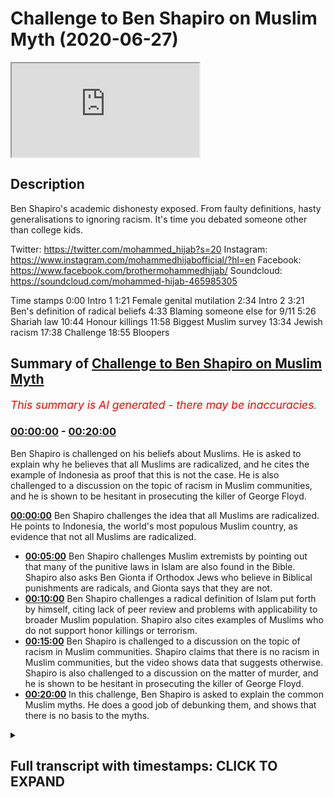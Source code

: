 # Challenge to Ben Shapiro on Muslim Myth (2020-06-27)

<iframe loading='lazy' src='https://www.youtube.com/embed/88CwPZAssIQ'></iframe>

## Description

Ben Shapiro's academic dishonesty exposed. From faulty definitions, hasty generalisations to ignoring racism. It's time you debated someone other than college kids. 

Twitter: https://twitter.com/mohammed_hijab?s=20
Instagram: https://www.instagram.com/mohammedhijabofficial/?hl=en
Facebook: https://www.facebook.com/brothermohammedhijab/
Soundcloud: https://soundcloud.com/mohammed-hijab-465985305

Time stamps 
0:00 Intro 1
1:21 Female genital mutilation
2:34 Intro 2
3:21 Ben's definition of radical beliefs
4:33 Blaming someone else for 9/11
5:26 Shariah law
10:44 Honour killings
11:58 Biggest Muslim survey
13:34 Jewish racism 
17:38 Challenge
18:55 Bloopers

## Summary of [Challenge to Ben Shapiro on Muslim Myth](https://www.youtube.com/watch?v=88CwPZAssIQ)


*<span style="color:red; font-size:125%">This summary is AI generated - there may be inaccuracies</span>. [](/)*

### [00:00:00](https://www.youtube.com/watch?v=88CwPZAssIQ&t=0) - [00:20:00](https://www.youtube.com/watch?v=88CwPZAssIQ&t=1200)

Ben Shapiro is challenged on his beliefs about Muslims. He is asked to explain why he believes that all Muslims are radicalized, and he cites the example of Indonesia as proof that this is not the case. He is also challenged to a discussion on the topic of racism in Muslim communities, and he is shown to be hesitant in prosecuting the killer of George Floyd.

**[00:00:00](https://www.youtube.com/watch?v=88CwPZAssIQ&t=0)**  Ben Shapiro challenges the idea that all Muslims are radicalized. He points to Indonesia, the world's most populous Muslim country, as evidence that not all Muslims are radicalized.
* **[00:05:00](https://www.youtube.com/watch?v=88CwPZAssIQ&t=300)**  Ben Shapiro challenges Muslim extremists by pointing out that many of the punitive laws in Islam are also found in the Bible. Shapiro also asks Ben Gionta if Orthodox Jews who believe in Biblical punishments are radicals, and Gionta says that they are not.
* **[00:10:00](https://www.youtube.com/watch?v=88CwPZAssIQ&t=600)** Ben Shapiro challenges a radical definition of Islam put forth by himself, citing lack of peer review and problems with applicability to broader Muslim population. Shapiro also cites examples of Muslims who do not support honor killings or terrorism.
* **[00:15:00](https://www.youtube.com/watch?v=88CwPZAssIQ&t=900)**  Ben Shapiro is challenged to a discussion on the topic of racism in Muslim communities. Shapiro claims that there is no racism in Muslim communities, but the video shows data that suggests otherwise. Shapiro is also challenged to a discussion on the matter of murder, and he is shown to be hesitant in prosecuting the killer of George Floyd.
* **[00:20:00](https://www.youtube.com/watch?v=88CwPZAssIQ&t=1200)** In this challenge, Ben Shapiro is asked to explain the common Muslim myths. He does a good job of debunking them, and shows that there is no basis to the myths.

<details><summary><h2>Full transcript with timestamps: CLICK TO EXPAND</h2></summary>

[0:00:00](https://youtu.be/88CwPZAssIQ?t=0) yes a challenging you pigeon hearted  
[0:00:03](https://youtu.be/88CwPZAssIQ?t=3) pusillanimous weasel academic weasel  
[0:00:06](https://youtu.be/88CwPZAssIQ?t=6) fraud so I've always wanted to reply to  
[0:00:14](https://youtu.be/88CwPZAssIQ?t=14) this video this video that ben shapiro  
[0:00:16](https://youtu.be/88CwPZAssIQ?t=16) he put forward this video where he is  
[0:00:18](https://youtu.be/88CwPZAssIQ?t=18) talking about islam and muslims and he's  
[0:00:21](https://youtu.be/88CwPZAssIQ?t=21) trying to represent muslims in a certain  
[0:00:24](https://youtu.be/88CwPZAssIQ?t=24) way he hastily generalizes in a really  
[0:00:27](https://youtu.be/88CwPZAssIQ?t=27) unacquainted are with this kind of hasty  
[0:00:33](https://youtu.be/88CwPZAssIQ?t=33) generalization but before we do so let's  
[0:00:35](https://youtu.be/88CwPZAssIQ?t=35) take a look at actually some of the  
[0:00:37](https://youtu.be/88CwPZAssIQ?t=37) claims that he's making first of all as  
[0:00:40](https://youtu.be/88CwPZAssIQ?t=40) we can see in this video he speaks about  
[0:00:42](https://youtu.be/88CwPZAssIQ?t=42) the Old Testament and the New Testament  
[0:00:43](https://youtu.be/88CwPZAssIQ?t=43) and when he speaks about people who  
[0:00:46](https://youtu.be/88CwPZAssIQ?t=46) believe in these things he acknowledges  
[0:00:48](https://youtu.be/88CwPZAssIQ?t=48) that there are violent passages he says  
[0:00:50](https://youtu.be/88CwPZAssIQ?t=50) in those books why he says there's  
[0:00:52](https://youtu.be/88CwPZAssIQ?t=52) plenty of violent material in the Old  
[0:00:54](https://youtu.be/88CwPZAssIQ?t=54) and New Testaments hey I'm an Orthodox  
[0:00:55](https://youtu.be/88CwPZAssIQ?t=55) Jew I read the Old Testament a lot but  
[0:00:57](https://youtu.be/88CwPZAssIQ?t=57) believers in those particular texts are  
[0:00:59](https://youtu.be/88CwPZAssIQ?t=59) not currently ramming airliners into  
[0:01:00](https://youtu.be/88CwPZAssIQ?t=60) towers or beheading journalists or  
[0:01:03](https://youtu.be/88CwPZAssIQ?t=63) mutilating female genitalia  
[0:01:04](https://youtu.be/88CwPZAssIQ?t=64) so why mention these examples is it  
[0:01:06](https://youtu.be/88CwPZAssIQ?t=66) because you're trying to otherwise or  
[0:01:08](https://youtu.be/88CwPZAssIQ?t=68) associate Muslims with particular acts  
[0:01:10](https://youtu.be/88CwPZAssIQ?t=70) it's clear here that those three  
[0:01:13](https://youtu.be/88CwPZAssIQ?t=73) examples are carefully chosen by  
[0:01:15](https://youtu.be/88CwPZAssIQ?t=75) yourself and actually funny enough nor  
[0:01:18](https://youtu.be/88CwPZAssIQ?t=78) even generalizable to Muslims let's take  
[0:01:20](https://youtu.be/88CwPZAssIQ?t=80) your third example for example you talk  
[0:01:22](https://youtu.be/88CwPZAssIQ?t=82) about female genital mutilation well  
[0:01:24](https://youtu.be/88CwPZAssIQ?t=84) there is no evidence whatsoever that  
[0:01:25](https://youtu.be/88CwPZAssIQ?t=85) most only Muslim countries practice this  
[0:01:28](https://youtu.be/88CwPZAssIQ?t=88) act for example with the OPA is East  
[0:01:30](https://youtu.be/88CwPZAssIQ?t=90) Africa many of those populations are  
[0:01:32](https://youtu.be/88CwPZAssIQ?t=92) majority Christian populations yet the  
[0:01:35](https://youtu.be/88CwPZAssIQ?t=95) act is very much or the practice of  
[0:01:38](https://youtu.be/88CwPZAssIQ?t=98) female genital mutilation is very much  
[0:01:40](https://youtu.be/88CwPZAssIQ?t=100) rampant in fact one of the books I've  
[0:01:42](https://youtu.be/88CwPZAssIQ?t=102) written called fifth wave feminism I  
[0:01:43](https://youtu.be/88CwPZAssIQ?t=103) dedicate an entire chapter on these  
[0:01:46](https://youtu.be/88CwPZAssIQ?t=106) kinds of Acts our practices and how  
[0:01:48](https://youtu.be/88CwPZAssIQ?t=108) they're committed in in the Western  
[0:01:52](https://youtu.be/88CwPZAssIQ?t=112) world like for example if you look at  
[0:01:53](https://youtu.be/88CwPZAssIQ?t=113) the WH old definition of what is in fact  
[0:01:56](https://youtu.be/88CwPZAssIQ?t=116) considered female genital mutilation it  
[0:01:59](https://youtu.be/88CwPZAssIQ?t=119) would be things like a labiaplasty why  
[0:02:01](https://youtu.be/88CwPZAssIQ?t=121) is that not concerned and by the way  
[0:02:03](https://youtu.be/88CwPZAssIQ?t=123) labiaplasty and clitoridectomy z' these  
[0:02:06](https://youtu.be/88CwPZAssIQ?t=126) kinds of things are done right here in  
[0:02:09](https://youtu.be/88CwPZAssIQ?t=129) the West and they're done at an alarming  
[0:02:11](https://youtu.be/88CwPZAssIQ?t=131) rate more so than  
[0:02:13](https://youtu.be/88CwPZAssIQ?t=133) any other place in the world so why is  
[0:02:15](https://youtu.be/88CwPZAssIQ?t=135) that not referred to as female genital  
[0:02:17](https://youtu.be/88CwPZAssIQ?t=137) mutilation and has that got anything to  
[0:02:18](https://youtu.be/88CwPZAssIQ?t=138) do with Muslims no it's got nothing to  
[0:02:20](https://youtu.be/88CwPZAssIQ?t=140) do with Muslims even that pacings pacing  
[0:02:23](https://youtu.be/88CwPZAssIQ?t=143) of vagina is referred to as a kind of  
[0:02:26](https://youtu.be/88CwPZAssIQ?t=146) mutilation by the w-h-o standard if we  
[0:02:29](https://youtu.be/88CwPZAssIQ?t=149) take once again that measure what would  
[0:02:31](https://youtu.be/88CwPZAssIQ?t=151) we say that that happens more in the  
[0:02:33](https://youtu.be/88CwPZAssIQ?t=153) West or does that happen more in these  
[0:02:34](https://youtu.be/88CwPZAssIQ?t=154) so once again I think you're trying to  
[0:02:37](https://youtu.be/88CwPZAssIQ?t=157) create an image you're trying to create  
[0:02:39](https://youtu.be/88CwPZAssIQ?t=159) a picture of a peculiar Muslim right and  
[0:02:43](https://youtu.be/88CwPZAssIQ?t=163) it's a very failed image because when we  
[0:02:46](https://youtu.be/88CwPZAssIQ?t=166) fact check some of the stuff that you're  
[0:02:48](https://youtu.be/88CwPZAssIQ?t=168) saying quickly right as we're gonna find  
[0:02:51](https://youtu.be/88CwPZAssIQ?t=171) out when we go through this one by one  
[0:02:53](https://youtu.be/88CwPZAssIQ?t=173) bit by bit piece by piece then  
[0:02:56](https://youtu.be/88CwPZAssIQ?t=176) everything like a stack of cards breaks  
[0:03:00](https://youtu.be/88CwPZAssIQ?t=180) down in front of your very face let's  
[0:03:02](https://youtu.be/88CwPZAssIQ?t=182) take a look at the next thing that you  
[0:03:03](https://youtu.be/88CwPZAssIQ?t=183) say so you say that and this is so  
[0:03:08](https://youtu.be/88CwPZAssIQ?t=188) important because you run with this okay  
[0:03:10](https://youtu.be/88CwPZAssIQ?t=190) and in fact I would go as far as to say  
[0:03:12](https://youtu.be/88CwPZAssIQ?t=192) is the majority of your video is based  
[0:03:15](https://youtu.be/88CwPZAssIQ?t=195) on this faulty and unrecognized  
[0:03:18](https://youtu.be/88CwPZAssIQ?t=198) definition which you don't even do a  
[0:03:20](https://youtu.be/88CwPZAssIQ?t=200) good job in defining radical beliefs are  
[0:03:22](https://youtu.be/88CwPZAssIQ?t=202) a lot broader than terrorists and  
[0:03:23](https://youtu.be/88CwPZAssIQ?t=203) anybody who argues otherwise is being  
[0:03:25](https://youtu.be/88CwPZAssIQ?t=205) naive or foolish or disingenuous but  
[0:03:27](https://youtu.be/88CwPZAssIQ?t=207) defining what radical beliefs are not is  
[0:03:30](https://youtu.be/88CwPZAssIQ?t=210) not defining what they are so by saying  
[0:03:33](https://youtu.be/88CwPZAssIQ?t=213) radical beliefs are much wider than  
[0:03:35](https://youtu.be/88CwPZAssIQ?t=215) terrorism what you're free to do as  
[0:03:38](https://youtu.be/88CwPZAssIQ?t=218) we're gonna see in this video is  
[0:03:39](https://youtu.be/88CwPZAssIQ?t=219) basically define a multiplicity of  
[0:03:42](https://youtu.be/88CwPZAssIQ?t=222) things all radical beliefs but why  
[0:03:45](https://youtu.be/88CwPZAssIQ?t=225) should we accept your chosen definition  
[0:03:48](https://youtu.be/88CwPZAssIQ?t=228) in fact in the literature in the  
[0:03:50](https://youtu.be/88CwPZAssIQ?t=230) political science literature when we  
[0:03:51](https://youtu.be/88CwPZAssIQ?t=231) read the works of action or Pape or sage  
[0:03:54](https://youtu.be/88CwPZAssIQ?t=234) men or any other they don't agree with  
[0:03:56](https://youtu.be/88CwPZAssIQ?t=236) you in terms of that definition when we  
[0:03:58](https://youtu.be/88CwPZAssIQ?t=238) talk about the process of radicalization  
[0:04:00](https://youtu.be/88CwPZAssIQ?t=240) we're not talking about someone who for  
[0:04:03](https://youtu.be/88CwPZAssIQ?t=243) example is we're gonna come to see with  
[0:04:04](https://youtu.be/88CwPZAssIQ?t=244) your with your kind of pseudo  
[0:04:07](https://youtu.be/88CwPZAssIQ?t=247) definitions that believes in or an acts  
[0:04:11](https://youtu.be/88CwPZAssIQ?t=251) kind of Sharia law who agrees with this  
[0:04:13](https://youtu.be/88CwPZAssIQ?t=253) definition it's not something which is  
[0:04:15](https://youtu.be/88CwPZAssIQ?t=255) unanimous in the literature by any means  
[0:04:17](https://youtu.be/88CwPZAssIQ?t=257) so you start with this faulty definition  
[0:04:19](https://youtu.be/88CwPZAssIQ?t=259) and then you proceed in a way which  
[0:04:22](https://youtu.be/88CwPZAssIQ?t=262) builds your faulty castle or your  
[0:04:26](https://youtu.be/88CwPZAssIQ?t=266) Gosselaar on a thin air you building an  
[0:04:28](https://youtu.be/88CwPZAssIQ?t=268) argument on a faulty premise and that's  
[0:04:31](https://youtu.be/88CwPZAssIQ?t=271) what we're gonna expose today Indonesia  
[0:04:34](https://youtu.be/88CwPZAssIQ?t=274) is the world's most populous Muslim  
[0:04:35](https://youtu.be/88CwPZAssIQ?t=275) country it's got almost 205 million  
[0:04:37](https://youtu.be/88CwPZAssIQ?t=277) Muslims living there and 70 percent  
[0:04:39](https://youtu.be/88CwPZAssIQ?t=279) blamed the United States Israel or  
[0:04:41](https://youtu.be/88CwPZAssIQ?t=281) somebody else for 9/11 so you make that  
[0:04:43](https://youtu.be/88CwPZAssIQ?t=283) calculation it's about 143 million  
[0:04:45](https://youtu.be/88CwPZAssIQ?t=285) people who are radicalized you scared  
[0:04:48](https://youtu.be/88CwPZAssIQ?t=288) yet you know we're just getting started  
[0:04:49](https://youtu.be/88CwPZAssIQ?t=289) so if it's true that someone who blames  
[0:04:53](https://youtu.be/88CwPZAssIQ?t=293) the u.s. Israel or someone else for 9/11  
[0:04:55](https://youtu.be/88CwPZAssIQ?t=295) is a radical as you're alluding to here  
[0:05:00](https://youtu.be/88CwPZAssIQ?t=300) or you're kind to trying to suggest here  
[0:05:01](https://youtu.be/88CwPZAssIQ?t=301) then all of those families who are whose  
[0:05:05](https://youtu.be/88CwPZAssIQ?t=305) family member was killed on 9/11 who are  
[0:05:10](https://youtu.be/88CwPZAssIQ?t=310) part of the truth movements in the  
[0:05:11](https://youtu.be/88CwPZAssIQ?t=311) United States and all those kind of  
[0:05:13](https://youtu.be/88CwPZAssIQ?t=313) things are you willing to come out and  
[0:05:14](https://youtu.be/88CwPZAssIQ?t=314) say that they're radicals as well well  
[0:05:16](https://youtu.be/88CwPZAssIQ?t=316) in fact you'd have to do that come out  
[0:05:18](https://youtu.be/88CwPZAssIQ?t=318) and say that they are radicals those  
[0:05:20](https://youtu.be/88CwPZAssIQ?t=320) people in America part of the truth  
[0:05:23](https://youtu.be/88CwPZAssIQ?t=323) movements that they're all radicals if  
[0:05:25](https://youtu.be/88CwPZAssIQ?t=325) that's what your definition entails  
[0:05:26](https://youtu.be/88CwPZAssIQ?t=326) Bangladesh another 82% want Sharia to be  
[0:05:29](https://youtu.be/88CwPZAssIQ?t=329) the official law of the country hey  
[0:05:31](https://youtu.be/88CwPZAssIQ?t=331) Egypt 80 million Muslims according to  
[0:05:33](https://youtu.be/88CwPZAssIQ?t=333) that same 2009 poll it showed that 65%  
[0:05:36](https://youtu.be/88CwPZAssIQ?t=336) were on strict Sharia law in every  
[0:05:37](https://youtu.be/88CwPZAssIQ?t=337) Islamic country the second aspects  
[0:05:40](https://youtu.be/88CwPZAssIQ?t=340) strict support for Sharia law so I want  
[0:05:42](https://youtu.be/88CwPZAssIQ?t=342) to know what exactly about Sharia law do  
[0:05:45](https://youtu.be/88CwPZAssIQ?t=345) you think make someone a radical because  
[0:05:47](https://youtu.be/88CwPZAssIQ?t=347) if you're saying Sharia law makes  
[0:05:50](https://youtu.be/88CwPZAssIQ?t=350) someone a radical what exactly now I am  
[0:05:54](https://youtu.be/88CwPZAssIQ?t=354) gonna assume that you're gonna say the  
[0:05:56](https://youtu.be/88CwPZAssIQ?t=356) punitive laws because that's the most  
[0:05:58](https://youtu.be/88CwPZAssIQ?t=358) controversial aspect of Sharia law now I  
[0:06:01](https://youtu.be/88CwPZAssIQ?t=361) want you to answer me a question if  
[0:06:04](https://youtu.be/88CwPZAssIQ?t=364) people believe the punitive and penal  
[0:06:07](https://youtu.be/88CwPZAssIQ?t=367) laws of Islam and that makes them a  
[0:06:09](https://youtu.be/88CwPZAssIQ?t=369) radical then what you say of Orthodox  
[0:06:12](https://youtu.be/88CwPZAssIQ?t=372) Jews who read Exodus chapter 20 who read  
[0:06:16](https://youtu.be/88CwPZAssIQ?t=376) Leviticus chapter 20 who read first  
[0:06:19](https://youtu.be/88CwPZAssIQ?t=379) Samuels 15/3 and you can check those  
[0:06:22](https://youtu.be/88CwPZAssIQ?t=382) references in your own time in The Book  
[0:06:24](https://youtu.be/88CwPZAssIQ?t=384) of Numbers chapter 30 verse 8 check him  
[0:06:26](https://youtu.be/88CwPZAssIQ?t=386) to check those number those reference  
[0:06:27](https://youtu.be/88CwPZAssIQ?t=387) Gionta what about those individuals who  
[0:06:29](https://youtu.be/88CwPZAssIQ?t=389) believe in those things they believe in  
[0:06:31](https://youtu.be/88CwPZAssIQ?t=391) the capital punishment for murder for  
[0:06:33](https://youtu.be/88CwPZAssIQ?t=393) adultery for in fact let me tell you Ben  
[0:06:35](https://youtu.be/88CwPZAssIQ?t=395) let me tell you something Ben let me  
[0:06:38](https://youtu.be/88CwPZAssIQ?t=398) tell you something Ben listen to me a  
[0:06:39](https://youtu.be/88CwPZAssIQ?t=399) look at me  
[0:06:40](https://youtu.be/88CwPZAssIQ?t=400) I am willing to say that all of the  
[0:06:42](https://youtu.be/88CwPZAssIQ?t=402) punitive laws that are mentioned  
[0:06:44](https://youtu.be/88CwPZAssIQ?t=404) classically in the text the primary text  
[0:06:47](https://youtu.be/88CwPZAssIQ?t=407) of Islam and subsequently mentioned by  
[0:06:50](https://youtu.be/88CwPZAssIQ?t=410) medieval scholars for example in  
[0:06:51](https://youtu.be/88CwPZAssIQ?t=411) classical Jews potential texts they also  
[0:06:54](https://youtu.be/88CwPZAssIQ?t=414) mentioned more severely yes more  
[0:06:58](https://youtu.be/88CwPZAssIQ?t=418) severely in the halacha  
[0:06:59](https://youtu.be/88CwPZAssIQ?t=419) texts of the Jewish Orthodox Jews so can  
[0:07:03](https://youtu.be/88CwPZAssIQ?t=423) you now say that they are radicals all  
[0:07:05](https://youtu.be/88CwPZAssIQ?t=425) of those Orthodox Jews who believe word  
[0:07:07](https://youtu.be/88CwPZAssIQ?t=427) for word letter for letter the the  
[0:07:12](https://youtu.be/88CwPZAssIQ?t=432) biblical discourse as it relates to  
[0:07:14](https://youtu.be/88CwPZAssIQ?t=434) Penal goes you would probably come back  
[0:07:15](https://youtu.be/88CwPZAssIQ?t=435) and say what hold on that's why it says  
[0:07:18](https://youtu.be/88CwPZAssIQ?t=438) in the book but in terms of  
[0:07:20](https://youtu.be/88CwPZAssIQ?t=440) implementation there's a difference and  
[0:07:23](https://youtu.be/88CwPZAssIQ?t=443) we say the same thing we're not going  
[0:07:24](https://youtu.be/88CwPZAssIQ?t=444) around saying well let's go cut  
[0:07:26](https://youtu.be/88CwPZAssIQ?t=446) everyone's hands off and go and do these  
[0:07:28](https://youtu.be/88CwPZAssIQ?t=448) things which are penal laws these things  
[0:07:30](https://youtu.be/88CwPZAssIQ?t=450) as we know have a complex discussion or  
[0:07:33](https://youtu.be/88CwPZAssIQ?t=453) how they are implemented but in the  
[0:07:35](https://youtu.be/88CwPZAssIQ?t=455) modern world we're not saying let's go  
[0:07:36](https://youtu.be/88CwPZAssIQ?t=456) and do a killing spree or do a murder  
[0:07:39](https://youtu.be/88CwPZAssIQ?t=459) this and capital punishments know where  
[0:07:41](https://youtu.be/88CwPZAssIQ?t=461) there's a complex discussion Muslim  
[0:07:43](https://youtu.be/88CwPZAssIQ?t=463) scholars are having it just like Jewish  
[0:07:45](https://youtu.be/88CwPZAssIQ?t=465) scholars are having it and there's a  
[0:07:47](https://youtu.be/88CwPZAssIQ?t=467) spectrum of different opinion how  
[0:07:49](https://youtu.be/88CwPZAssIQ?t=469) implementation can be done if it is at  
[0:07:51](https://youtu.be/88CwPZAssIQ?t=471) all done in Muslim lands so if this  
[0:07:54](https://youtu.be/88CwPZAssIQ?t=474) makes Muslims radicals and surely it  
[0:07:57](https://youtu.be/88CwPZAssIQ?t=477) should be able to make Orthodox Jews  
[0:07:59](https://youtu.be/88CwPZAssIQ?t=479) radicals as well because I say this  
[0:08:01](https://youtu.be/88CwPZAssIQ?t=481) again almost all of the punitive laws  
[0:08:03](https://youtu.be/88CwPZAssIQ?t=483) almost all of the penal laws are  
[0:08:07](https://youtu.be/88CwPZAssIQ?t=487) iterated in the Old Testament almost all  
[0:08:10](https://youtu.be/88CwPZAssIQ?t=490) of in fact more of them are there more  
[0:08:13](https://youtu.be/88CwPZAssIQ?t=493) of their mother so that's what you tried  
[0:08:16](https://youtu.be/88CwPZAssIQ?t=496) to skip in the beginning of the video  
[0:08:17](https://youtu.be/88CwPZAssIQ?t=497) didn't you try to weasel from that one  
[0:08:20](https://youtu.be/88CwPZAssIQ?t=500) try to scramble from that one try to  
[0:08:22](https://youtu.be/88CwPZAssIQ?t=502) squirm from that one try to run away  
[0:08:23](https://youtu.be/88CwPZAssIQ?t=503) from that one oh this violent passages  
[0:08:26](https://youtu.be/88CwPZAssIQ?t=506) in the Old Testament do you not think  
[0:08:28](https://youtu.be/88CwPZAssIQ?t=508) that some of these individuals who  
[0:08:30](https://youtu.be/88CwPZAssIQ?t=510) believe in those violent passages maybe  
[0:08:32](https://youtu.be/88CwPZAssIQ?t=512) could have a propensity to be inspired  
[0:08:36](https://youtu.be/88CwPZAssIQ?t=516) as they were historically  
[0:08:38](https://youtu.be/88CwPZAssIQ?t=518) contemporaneously to do any acts of  
[0:08:40](https://youtu.be/88CwPZAssIQ?t=520) violence like the Ergun who killed 91  
[0:08:43](https://youtu.be/88CwPZAssIQ?t=523) individuals innocent individuals in the  
[0:08:45](https://youtu.be/88CwPZAssIQ?t=525) kingdom Solomon hotel who were a Jewish  
[0:08:48](https://youtu.be/88CwPZAssIQ?t=528) terrorist group yes who then became  
[0:08:52](https://youtu.be/88CwPZAssIQ?t=532) basically the guy  
[0:08:54](https://youtu.be/88CwPZAssIQ?t=534) for intents and purposes the Luke it  
[0:08:56](https://youtu.be/88CwPZAssIQ?t=536) party is now an extension from this  
[0:08:59](https://youtu.be/88CwPZAssIQ?t=539) terrorist organization now you keep  
[0:09:00](https://youtu.be/88CwPZAssIQ?t=540) mentioning who sama bin Laden in your in  
[0:09:03](https://youtu.be/88CwPZAssIQ?t=543) your in your video and almost seventy  
[0:09:06](https://youtu.be/88CwPZAssIQ?t=546) percent said that they had positive or  
[0:09:07](https://youtu.be/88CwPZAssIQ?t=547) mixed feelings about bin Laden I imagine  
[0:09:10](https://youtu.be/88CwPZAssIQ?t=550) begin who was who wrote this book called  
[0:09:13](https://youtu.be/88CwPZAssIQ?t=553) the revolt he himself became the Prime  
[0:09:16](https://youtu.be/88CwPZAssIQ?t=556) Minister of Israel now if that is the  
[0:09:19](https://youtu.be/88CwPZAssIQ?t=559) case now you imagine after Osama bin  
[0:09:21](https://youtu.be/88CwPZAssIQ?t=561) Laden has committed all of his attacks  
[0:09:24](https://youtu.be/88CwPZAssIQ?t=564) he becomes the prime minister of some  
[0:09:26](https://youtu.be/88CwPZAssIQ?t=566) country and he has an allied  
[0:09:28](https://youtu.be/88CwPZAssIQ?t=568) relationship with the West so don't  
[0:09:30](https://youtu.be/88CwPZAssIQ?t=570) don't please don't throw stones when you  
[0:09:32](https://youtu.be/88CwPZAssIQ?t=572) live in the Glass House do you not know  
[0:09:33](https://youtu.be/88CwPZAssIQ?t=573) your history and you not know your  
[0:09:35](https://youtu.be/88CwPZAssIQ?t=575) religious book you claim you're an  
[0:09:37](https://youtu.be/88CwPZAssIQ?t=577) Orthodox Jew but what exactly are you  
[0:09:40](https://youtu.be/88CwPZAssIQ?t=580) advocating in terms of belief Nigeria  
[0:09:44](https://youtu.be/88CwPZAssIQ?t=584) seventy five point seven million Muslims  
[0:09:46](https://youtu.be/88CwPZAssIQ?t=586) live there 71% favor Sharia law that's  
[0:09:49](https://youtu.be/88CwPZAssIQ?t=589) fifty three point seven million people  
[0:09:50](https://youtu.be/88CwPZAssIQ?t=590) Iran seventy four point eight million  
[0:09:53](https://youtu.be/88CwPZAssIQ?t=593) Muslims eighty three percent favor  
[0:09:55](https://youtu.be/88CwPZAssIQ?t=595) implementation of Sharia law as of last  
[0:09:57](https://youtu.be/88CwPZAssIQ?t=597) year so this is what he doesn't throw  
[0:09:58](https://youtu.be/88CwPZAssIQ?t=598) the video he looks at all the countries  
[0:10:00](https://youtu.be/88CwPZAssIQ?t=600) that believe in a strict go the majority  
[0:10:02](https://youtu.be/88CwPZAssIQ?t=602) population believing the strict  
[0:10:03](https://youtu.be/88CwPZAssIQ?t=603) compliance to Sharia law and he labels  
[0:10:06](https://youtu.be/88CwPZAssIQ?t=606) them as radical but of course he  
[0:10:08](https://youtu.be/88CwPZAssIQ?t=608) wouldn't have the same attitude to  
[0:10:10](https://youtu.be/88CwPZAssIQ?t=610) Orthodox Jews who believe in very  
[0:10:12](https://youtu.be/88CwPZAssIQ?t=612) similar things so I want to know first  
[0:10:16](https://youtu.be/88CwPZAssIQ?t=616) of all who peer reviewed your definition  
[0:10:18](https://youtu.be/88CwPZAssIQ?t=618) of radicalism who peer reviewed it  
[0:10:20](https://youtu.be/88CwPZAssIQ?t=620) because when I was looking in the  
[0:10:21](https://youtu.be/88CwPZAssIQ?t=621) academic literature I didn't find your  
[0:10:24](https://youtu.be/88CwPZAssIQ?t=624) pseudo definition of radicalism it  
[0:10:26](https://youtu.be/88CwPZAssIQ?t=626) doesn't actually exist number two why  
[0:10:31](https://youtu.be/88CwPZAssIQ?t=631) are you not applying the same standards  
[0:10:33](https://youtu.be/88CwPZAssIQ?t=633) on the Orthodox Jewish community if  
[0:10:35](https://youtu.be/88CwPZAssIQ?t=635) that's what radicalism entails so it  
[0:10:38](https://youtu.be/88CwPZAssIQ?t=638) seems like your presupposition is a  
[0:10:39](https://youtu.be/88CwPZAssIQ?t=639) false one and therefore your  
[0:10:41](https://youtu.be/88CwPZAssIQ?t=641) understanding is a problematic one  
[0:10:43](https://youtu.be/88CwPZAssIQ?t=643) Bangladesh and two thirds said honor  
[0:10:46](https://youtu.be/88CwPZAssIQ?t=646) killings of women can sometimes be  
[0:10:49](https://youtu.be/88CwPZAssIQ?t=649) justified honor killings I looked at Pew  
[0:10:51](https://youtu.be/88CwPZAssIQ?t=651) Research to see exactly what they're  
[0:10:53](https://youtu.be/88CwPZAssIQ?t=653) talking about and what in fact they're  
[0:10:54](https://youtu.be/88CwPZAssIQ?t=654) talking about in fact let me give you an  
[0:10:56](https://youtu.be/88CwPZAssIQ?t=656) example  
[0:10:57](https://youtu.be/88CwPZAssIQ?t=657) Indonesia says males it has Iran  
[0:11:01](https://youtu.be/88CwPZAssIQ?t=661) achilles honor killing section talks  
[0:11:02](https://youtu.be/88CwPZAssIQ?t=662) about the capital punishment for a  
[0:11:03](https://youtu.be/88CwPZAssIQ?t=663) certain crime it says males for example  
[0:11:06](https://youtu.be/88CwPZAssIQ?t=666) eight  
[0:11:07](https://youtu.be/88CwPZAssIQ?t=667) 2% believed that they would be eligible  
[0:11:10](https://youtu.be/88CwPZAssIQ?t=670) for honor killings and also 82% of  
[0:11:12](https://youtu.be/88CwPZAssIQ?t=672) female so it's exactly the same it's not  
[0:11:14](https://youtu.be/88CwPZAssIQ?t=674) a female specific issue you're saying  
[0:11:16](https://youtu.be/88CwPZAssIQ?t=676) they believe in female honor killings  
[0:11:17](https://youtu.be/88CwPZAssIQ?t=677) but if you look at the biggest  
[0:11:19](https://youtu.be/88CwPZAssIQ?t=679) population of Muslims in the world  
[0:11:20](https://youtu.be/88CwPZAssIQ?t=680) Indonesia as an example but many of them  
[0:11:22](https://youtu.be/88CwPZAssIQ?t=682) are the same those who believe in such  
[0:11:24](https://youtu.be/88CwPZAssIQ?t=684) capital punishments usually believe in  
[0:11:26](https://youtu.be/88CwPZAssIQ?t=686) it for both sexes now what are we  
[0:11:28](https://youtu.be/88CwPZAssIQ?t=688) talking about when they say this are  
[0:11:29](https://youtu.be/88CwPZAssIQ?t=689) they're talking about something which is  
[0:11:31](https://youtu.be/88CwPZAssIQ?t=691) judicial it's a capital punishment for a  
[0:11:34](https://youtu.be/88CwPZAssIQ?t=694) certain certain kind of crime or are we  
[0:11:38](https://youtu.be/88CwPZAssIQ?t=698) talking about vigilantism oh and these  
[0:11:41](https://youtu.be/88CwPZAssIQ?t=701) are very important you want says you  
[0:11:42](https://youtu.be/88CwPZAssIQ?t=702) can't just skip by themselves they  
[0:11:44](https://youtu.be/88CwPZAssIQ?t=704) believe in honor killings for women but  
[0:11:46](https://youtu.be/88CwPZAssIQ?t=706) do they believe in I mean look at  
[0:11:47](https://youtu.be/88CwPZAssIQ?t=707) Indonesia I believe 82% of them but even  
[0:11:49](https://youtu.be/88CwPZAssIQ?t=709) honor killing for so-called Allah caliph  
[0:11:50](https://youtu.be/88CwPZAssIQ?t=710) over but also for men so what are  
[0:11:52](https://youtu.be/88CwPZAssIQ?t=712) they're talking about when they say this  
[0:11:53](https://youtu.be/88CwPZAssIQ?t=713) and do they all mean the same thing when  
[0:11:55](https://youtu.be/88CwPZAssIQ?t=715) they say these things these are nuances  
[0:11:57](https://youtu.be/88CwPZAssIQ?t=717) which are very important so there's a  
[0:11:58](https://youtu.be/88CwPZAssIQ?t=718) book called what a billion Muslims think  
[0:12:01](https://youtu.be/88CwPZAssIQ?t=721) okay and there's a survey of 50,000  
[0:12:03](https://youtu.be/88CwPZAssIQ?t=723) people Muslim people across I don't know  
[0:12:05](https://youtu.be/88CwPZAssIQ?t=725) how many countries John Esposito and  
[0:12:08](https://youtu.be/88CwPZAssIQ?t=728) Allium or more ga'head were part of this  
[0:12:10](https://youtu.be/88CwPZAssIQ?t=730) this project and when we look at the  
[0:12:12](https://youtu.be/88CwPZAssIQ?t=732) amount of Muslims who actually believe  
[0:12:15](https://youtu.be/88CwPZAssIQ?t=735) in terrorism and killing innocent people  
[0:12:18](https://youtu.be/88CwPZAssIQ?t=738) and civilians and stuff you will find  
[0:12:21](https://youtu.be/88CwPZAssIQ?t=741) this a marginal number if you look at  
[0:12:22](https://youtu.be/88CwPZAssIQ?t=742) page 97 to 98 of the book in the high  
[0:12:25](https://youtu.be/88CwPZAssIQ?t=745) 90s of people then the percentage of  
[0:12:28](https://youtu.be/88CwPZAssIQ?t=748) high 90% believe that that is a  
[0:12:30](https://youtu.be/88CwPZAssIQ?t=750) despicable crime and horrendous and so  
[0:12:31](https://youtu.be/88CwPZAssIQ?t=751) on and so forth now we know you have to  
[0:12:33](https://youtu.be/88CwPZAssIQ?t=753) remember something the Muslim  
[0:12:35](https://youtu.be/88CwPZAssIQ?t=755) communities like 1.8 billion now in 2020  
[0:12:38](https://youtu.be/88CwPZAssIQ?t=758) the Jewish community is not even 1% of  
[0:12:41](https://youtu.be/88CwPZAssIQ?t=761) that so it's not like for like I'm  
[0:12:42](https://youtu.be/88CwPZAssIQ?t=762) afraid if even 1% of the Muslim  
[0:12:47](https://youtu.be/88CwPZAssIQ?t=767) community becomes radicalized in a  
[0:12:50](https://youtu.be/88CwPZAssIQ?t=770) properly definitional sense in a violent  
[0:12:52](https://youtu.be/88CwPZAssIQ?t=772) sense it will have massive ramifications  
[0:12:55](https://youtu.be/88CwPZAssIQ?t=775) it's true and we do have a problem to  
[0:12:57](https://youtu.be/88CwPZAssIQ?t=777) deal with we're not denying this as the  
[0:12:59](https://youtu.be/88CwPZAssIQ?t=779) Muslim community we have to talk about  
[0:13:01](https://youtu.be/88CwPZAssIQ?t=781) these things about the tech feeding  
[0:13:03](https://youtu.be/88CwPZAssIQ?t=783) movements about those radical movements  
[0:13:04](https://youtu.be/88CwPZAssIQ?t=784) about those repugnant movement the  
[0:13:07](https://youtu.be/88CwPZAssIQ?t=787) monstrous crimes that they commit and  
[0:13:08](https://youtu.be/88CwPZAssIQ?t=788) how to theologically remedy what they're  
[0:13:10](https://youtu.be/88CwPZAssIQ?t=790) doing politically remedy what they're  
[0:13:11](https://youtu.be/88CwPZAssIQ?t=791) doing and ideologically remedy what  
[0:13:13](https://youtu.be/88CwPZAssIQ?t=793) they're doing but it's not fair for  
[0:13:16](https://youtu.be/88CwPZAssIQ?t=796) someone like you to come up and  
[0:13:18](https://youtu.be/88CwPZAssIQ?t=798) misrepresent an entire  
[0:13:19](https://youtu.be/88CwPZAssIQ?t=799) people religious community by hastily  
[0:13:23](https://youtu.be/88CwPZAssIQ?t=803) generalizing and giving false  
[0:13:25](https://youtu.be/88CwPZAssIQ?t=805) definitions and not applying the same  
[0:13:28](https://youtu.be/88CwPZAssIQ?t=808) standards of radicalization to one group  
[0:13:31](https://youtu.be/88CwPZAssIQ?t=811) of people rather than others I want to  
[0:13:34](https://youtu.be/88CwPZAssIQ?t=814) tell you something yes I've got  
[0:13:35](https://youtu.be/88CwPZAssIQ?t=815) something in my hand this is an  
[0:13:36](https://youtu.be/88CwPZAssIQ?t=816) unpublished paper that I wrote back in  
[0:13:38](https://youtu.be/88CwPZAssIQ?t=818) 2014 when I was doing one of my post  
[0:13:41](https://youtu.be/88CwPZAssIQ?t=821) graduates in fact I was in the Leo Beck  
[0:13:43](https://youtu.be/88CwPZAssIQ?t=823) Institute which is a situation such as  
[0:13:46](https://youtu.be/88CwPZAssIQ?t=826) you probably more you should know let me  
[0:13:49](https://youtu.be/88CwPZAssIQ?t=829) tell you something I was doing work to  
[0:13:51](https://youtu.be/88CwPZAssIQ?t=831) see the extent of Jewish racism and in  
[0:13:54](https://youtu.be/88CwPZAssIQ?t=834) fact I might publish this because when I  
[0:13:56](https://youtu.be/88CwPZAssIQ?t=836) went on the Peace Index website it seems  
[0:13:58](https://youtu.be/88CwPZAssIQ?t=838) to me that they're not working anymore  
[0:14:00](https://youtu.be/88CwPZAssIQ?t=840) but this was one of the most robust  
[0:14:03](https://youtu.be/88CwPZAssIQ?t=843) organizations that are teaming up with  
[0:14:05](https://youtu.be/88CwPZAssIQ?t=845) Tel Aviv University  
[0:14:06](https://youtu.be/88CwPZAssIQ?t=846) I remember referencing them now in this  
[0:14:09](https://youtu.be/88CwPZAssIQ?t=849) and I was looking at the extent of the  
[0:14:12](https://youtu.be/88CwPZAssIQ?t=852) problem of racism in the Jewish  
[0:14:14](https://youtu.be/88CwPZAssIQ?t=854) community not look at this I want to  
[0:14:17](https://youtu.be/88CwPZAssIQ?t=857) show you something yes I want you to  
[0:14:19](https://youtu.be/88CwPZAssIQ?t=859) know something look at the amount of  
[0:14:20](https://youtu.be/88CwPZAssIQ?t=860) racism you have in in the in the Jewish  
[0:14:24](https://youtu.be/88CwPZAssIQ?t=864) come in the Israeli Jewish community  
[0:14:26](https://youtu.be/88CwPZAssIQ?t=866) according to Peace Index survey  
[0:14:28](https://youtu.be/88CwPZAssIQ?t=868) conducted in 2012 some sixty five point  
[0:14:31](https://youtu.be/88CwPZAssIQ?t=871) two percent of Israeli Jews were either  
[0:14:34](https://youtu.be/88CwPZAssIQ?t=874) moderately or greatly disturbed that  
[0:14:37](https://youtu.be/88CwPZAssIQ?t=877) they were there were foreign workers who  
[0:14:39](https://youtu.be/88CwPZAssIQ?t=879) came from countries like Sudan and  
[0:14:41](https://youtu.be/88CwPZAssIQ?t=881) Eritrea so we're talking about greatly  
[0:14:44](https://youtu.be/88CwPZAssIQ?t=884) 40.5% that they had foreign neighbors  
[0:14:49](https://youtu.be/88CwPZAssIQ?t=889) who came from Eritrea Sudan and Eritrea  
[0:14:50](https://youtu.be/88CwPZAssIQ?t=890) in particular three black countries as  
[0:14:53](https://youtu.be/88CwPZAssIQ?t=893) you know now I've never seen you come  
[0:14:56](https://youtu.be/88CwPZAssIQ?t=896) out and talk about the clear racism in  
[0:15:01](https://youtu.be/88CwPZAssIQ?t=901) Israel all we've do all we've seen with  
[0:15:05](https://youtu.be/88CwPZAssIQ?t=905) you is you attacking the black rights  
[0:15:07](https://youtu.be/88CwPZAssIQ?t=907) movement all but all black rights matter  
[0:15:11](https://youtu.be/88CwPZAssIQ?t=911) movement but we don't haven't seen from  
[0:15:13](https://youtu.be/88CwPZAssIQ?t=913) your attack any Jewish anti black  
[0:15:16](https://youtu.be/88CwPZAssIQ?t=916) sentiments which we can see here with  
[0:15:18](https://youtu.be/88CwPZAssIQ?t=918) this survey data or the survey data is  
[0:15:21](https://youtu.be/88CwPZAssIQ?t=921) quite rampant same likewise as we know  
[0:15:25](https://youtu.be/88CwPZAssIQ?t=925) with your own comment your anti-arab  
[0:15:26](https://youtu.be/88CwPZAssIQ?t=926) comment when you're saying that Jews  
[0:15:28](https://youtu.be/88CwPZAssIQ?t=928) like to build things and Arabs like to  
[0:15:30](https://youtu.be/88CwPZAssIQ?t=930) bomb crap or something like this when  
[0:15:32](https://youtu.be/88CwPZAssIQ?t=932) you learn and  
[0:15:33](https://youtu.be/88CwPZAssIQ?t=933) Neels show 50% of Jews would not live in  
[0:15:38](https://youtu.be/88CwPZAssIQ?t=938) the same building as Arabs and the  
[0:15:40](https://youtu.be/88CwPZAssIQ?t=940) number fifty percent said they would  
[0:15:42](https://youtu.be/88CwPZAssIQ?t=942) they would encourage their Arab  
[0:15:43](https://youtu.be/88CwPZAssIQ?t=943) neighbors to emigrate to another land  
[0:15:45](https://youtu.be/88CwPZAssIQ?t=945) what kind of numbers are these what kind  
[0:15:48](https://youtu.be/88CwPZAssIQ?t=948) of things are these well I don't see is  
[0:15:50](https://youtu.be/88CwPZAssIQ?t=950) that radicalism I won't ask a question  
[0:15:52](https://youtu.be/88CwPZAssIQ?t=952) actually is that racism is can we say  
[0:15:54](https://youtu.be/88CwPZAssIQ?t=954) that the majority based on the states  
[0:15:57](https://youtu.be/88CwPZAssIQ?t=957) are here which conveniently the website  
[0:15:59](https://youtu.be/88CwPZAssIQ?t=959) has sought it's not working right now  
[0:16:01](https://youtu.be/88CwPZAssIQ?t=961) the Peace Index website because people  
[0:16:02](https://youtu.be/88CwPZAssIQ?t=962) are using it like me to prove certain  
[0:16:05](https://youtu.be/88CwPZAssIQ?t=965) things or to make sound claims but can I  
[0:16:07](https://youtu.be/88CwPZAssIQ?t=967) say I've got this don't worry so but  
[0:16:11](https://youtu.be/88CwPZAssIQ?t=971) it's all I have all I've taken  
[0:16:12](https://youtu.be/88CwPZAssIQ?t=972) screenshots and I'm gonna show it to you  
[0:16:14](https://youtu.be/88CwPZAssIQ?t=974) right now but when I say when I say this  
[0:16:17](https://youtu.be/88CwPZAssIQ?t=977) can we say can we generalize the the  
[0:16:19](https://youtu.be/88CwPZAssIQ?t=979) Jewish community in Israel Iser a racist  
[0:16:21](https://youtu.be/88CwPZAssIQ?t=981) community by large and if this is  
[0:16:24](https://youtu.be/88CwPZAssIQ?t=984) something we can say why don't you start  
[0:16:25](https://youtu.be/88CwPZAssIQ?t=985) doing work against this using your  
[0:16:27](https://youtu.be/88CwPZAssIQ?t=987) platform using your social media  
[0:16:30](https://youtu.be/88CwPZAssIQ?t=990) influence instead of continually  
[0:16:32](https://youtu.be/88CwPZAssIQ?t=992) attacking black people black people  
[0:16:33](https://youtu.be/88CwPZAssIQ?t=993) black people or but the Blackfriars way  
[0:16:35](https://youtu.be/88CwPZAssIQ?t=995) you don't want to admit even that the  
[0:16:38](https://youtu.be/88CwPZAssIQ?t=998) guy who killed George Floyd was doing so  
[0:16:40](https://youtu.be/88CwPZAssIQ?t=1000) for racial reasons and you are at one  
[0:16:42](https://youtu.be/88CwPZAssIQ?t=1002) point hesitant on the fact that I should  
[0:16:44](https://youtu.be/88CwPZAssIQ?t=1004) he be  
[0:16:44](https://youtu.be/88CwPZAssIQ?t=1004) should he be prosecuted or not for  
[0:16:46](https://youtu.be/88CwPZAssIQ?t=1006) murder you were questioning this at one  
[0:16:49](https://youtu.be/88CwPZAssIQ?t=1009) point I'm not sure if you've changed  
[0:16:50](https://youtu.be/88CwPZAssIQ?t=1010) your mind  
[0:16:50](https://youtu.be/88CwPZAssIQ?t=1010) but do you I want ask a genuine question  
[0:16:53](https://youtu.be/88CwPZAssIQ?t=1013) I mean are you affected by this kind of  
[0:16:55](https://youtu.be/88CwPZAssIQ?t=1015) thing because you're yourself came up  
[0:16:57](https://youtu.be/88CwPZAssIQ?t=1017) with racist rhetoric so why not be open  
[0:17:00](https://youtu.be/88CwPZAssIQ?t=1020) and honest if we're going to be academic  
[0:17:02](https://youtu.be/88CwPZAssIQ?t=1022) about these things and we're going to be  
[0:17:03](https://youtu.be/88CwPZAssIQ?t=1023) open and honest yes we have a problem  
[0:17:04](https://youtu.be/88CwPZAssIQ?t=1024) with in Muslim communities but not all  
[0:17:06](https://youtu.be/88CwPZAssIQ?t=1026) Muslim communities are the same we're  
[0:17:08](https://youtu.be/88CwPZAssIQ?t=1028) talking about like you said 50 countries  
[0:17:10](https://youtu.be/88CwPZAssIQ?t=1030) with Muslim majority populations we're  
[0:17:12](https://youtu.be/88CwPZAssIQ?t=1032) talking about according to Pew that you  
[0:17:14](https://youtu.be/88CwPZAssIQ?t=1034) like to read to quote a religious  
[0:17:17](https://youtu.be/88CwPZAssIQ?t=1037) population that in the end of the  
[0:17:18](https://youtu.be/88CwPZAssIQ?t=1038) century will amount to one third of the  
[0:17:20](https://youtu.be/88CwPZAssIQ?t=1040) world's population and you want to  
[0:17:22](https://youtu.be/88CwPZAssIQ?t=1042) generalize those that's one third one  
[0:17:24](https://youtu.be/88CwPZAssIQ?t=1044) out of every three you can't even  
[0:17:26](https://youtu.be/88CwPZAssIQ?t=1046) compare them with Jewish people they're  
[0:17:27](https://youtu.be/88CwPZAssIQ?t=1047) like what thirty million people  
[0:17:29](https://youtu.be/88CwPZAssIQ?t=1049) worldwide there's more people in Morocco  
[0:17:32](https://youtu.be/88CwPZAssIQ?t=1052) than there are Jews in the world  
[0:17:33](https://youtu.be/88CwPZAssIQ?t=1053) so I mean please please be fair so the  
[0:17:38](https://youtu.be/88CwPZAssIQ?t=1058) reason why you only want to deal with  
[0:17:41](https://youtu.be/88CwPZAssIQ?t=1061) college students young ones untrained  
[0:17:44](https://youtu.be/88CwPZAssIQ?t=1064) ones little ones  
[0:17:46](https://youtu.be/88CwPZAssIQ?t=1066) weak ones in uneven situations and  
[0:17:51](https://youtu.be/88CwPZAssIQ?t=1071) settings is because your apostle animus  
[0:17:55](https://youtu.be/88CwPZAssIQ?t=1075) what did you say says you're a  
[0:17:58](https://youtu.be/88CwPZAssIQ?t=1078) pusillanimous timorous pusillanimous  
[0:18:01](https://youtu.be/88CwPZAssIQ?t=1081) ultra krappa Darien dilettante and you  
[0:18:05](https://youtu.be/88CwPZAssIQ?t=1085) don't want to face someone who can put  
[0:18:07](https://youtu.be/88CwPZAssIQ?t=1087) you in your place  
[0:18:08](https://youtu.be/88CwPZAssIQ?t=1088) yes I challenge you you pigeon hearted  
[0:18:12](https://youtu.be/88CwPZAssIQ?t=1092) pusillanimous weasel academic weasel  
[0:18:15](https://youtu.be/88CwPZAssIQ?t=1095) fraud you're a fraud you're a fraud and  
[0:18:21](https://youtu.be/88CwPZAssIQ?t=1101) I put you in your place I know you think  
[0:18:23](https://youtu.be/88CwPZAssIQ?t=1103) damn this guy's I was hoping I'll get  
[0:18:26](https://youtu.be/88CwPZAssIQ?t=1106) away with it if it wasn't for those  
[0:18:28](https://youtu.be/88CwPZAssIQ?t=1108) meddling kids you know what you're  
[0:18:35](https://youtu.be/88CwPZAssIQ?t=1115) finished finished you're finished you're  
[0:18:41](https://youtu.be/88CwPZAssIQ?t=1121) finished and you wouldn't come in death  
[0:18:44](https://youtu.be/88CwPZAssIQ?t=1124) even be in the same proximity as me and  
[0:18:47](https://youtu.be/88CwPZAssIQ?t=1127) I know you know that and that's all I  
[0:18:49](https://youtu.be/88CwPZAssIQ?t=1129) have to say on the matter  
[0:18:51](https://youtu.be/88CwPZAssIQ?t=1131) Salam aleikum wa rahmatullah hear what I  
[0:18:53](https://youtu.be/88CwPZAssIQ?t=1133) get  
[0:18:57](https://youtu.be/88CwPZAssIQ?t=1137) now having now that we've dealt with  
[0:18:59](https://youtu.be/88CwPZAssIQ?t=1139) this of the pusillanimous kind a  
[0:19:08](https://youtu.be/88CwPZAssIQ?t=1148) challenge you to a discussion on those  
[0:19:11](https://youtu.be/88CwPZAssIQ?t=1151) matters you see even though even this I  
[0:19:17](https://youtu.be/88CwPZAssIQ?t=1157) challenge the pusillanimous yes I  
[0:19:33](https://youtu.be/88CwPZAssIQ?t=1173) challenge you you pusillanimous  
[0:19:41](https://youtu.be/88CwPZAssIQ?t=1181) I know you're shivering  
[0:19:51](https://youtu.be/88CwPZAssIQ?t=1191) pigeon hearted pusillanimous of the  
[0:19:54](https://youtu.be/88CwPZAssIQ?t=1194) third degree  
[0:20:06](https://youtu.be/88CwPZAssIQ?t=1206) you  
</details>